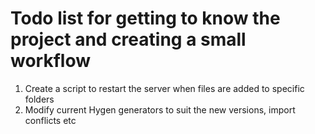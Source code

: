 # Todo list for getting to know the project and creating a small workflow

1. Create a script to restart the server when files are added to specific folders
2. Modify current Hygen generators to suit the new versions, import conflicts etc

